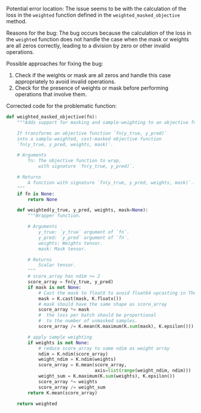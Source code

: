 Potential error location: The issue seems to be with the calculation of the loss in the `weighted` function defined in the `weighted_masked_objective` method.

Reasons for the bug: The bug occurs because the calculation of the loss in the `weighted` function does not handle the case when the mask or weights are all zeros correctly, leading to a division by zero or other invalid operations. 

Possible approaches for fixing the bug: 
1. Check if the weights or mask are all zeros and handle this case appropriately to avoid invalid operations.
2. Check for the presence of weights or mask before performing operations that involve them.

Corrected code for the problematic function:

```python
def weighted_masked_objective(fn):
    """Adds support for masking and sample-weighting to an objective function.

    It transforms an objective function `fn(y_true, y_pred)`
    into a sample-weighted, cost-masked objective function
    `fn(y_true, y_pred, weights, mask)`.

    # Arguments
        fn: The objective function to wrap,
            with signature `fn(y_true, y_pred)`.

    # Returns
        A function with signature `fn(y_true, y_pred, weights, mask)`.
    """
    if fn is None:
        return None

    def weighted(y_true, y_pred, weights, mask=None):
        """Wrapper function.

        # Arguments
            y_true: `y_true` argument of `fn`.
            y_pred: `y_pred` argument of `fn`.
            weights: Weights tensor.
            mask: Mask tensor.

        # Returns
            Scalar tensor.
        """
        # score_array has ndim >= 2
        score_array = fn(y_true, y_pred)
        if mask is not None:
            # Cast the mask to floatX to avoid float64 upcasting in Theano
            mask = K.cast(mask, K.floatx())
            # mask should have the same shape as score_array
            score_array *= mask
            #  the loss per batch should be proportional
            #  to the number of unmasked samples.
            score_array /= K.mean(K.maximum(K.sum(mask), K.epsilon()))

        # apply sample weighting
        if weights is not None:
            # reduce score_array to same ndim as weight array
            ndim = K.ndim(score_array)
            weight_ndim = K.ndim(weights)
            score_array = K.mean(score_array,
                                 axis=list(range(weight_ndim, ndim)))
            weight_sum = K.maximum(K.sum(weights), K.epsilon())
            score_array *= weights
            score_array /= weight_sum
        return K.mean(score_array)

    return weighted
```